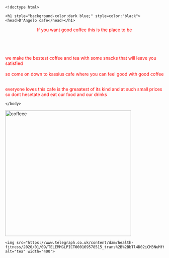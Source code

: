 	<!doctype html>
<html>
 
 <style>
body {
  background-image: url('https://www.google.com/search?q=coffee+images&rlz=1C1GCEU_enNZ905NZ905&source=lnms&tbm=isch&sa=X&ved=2ahUKEwjQk-nerYLqAhUazTgGHUSPC0oQ_AUoAXoECBIQAw&biw=1440&bih=740&safe=active&ssui=on#imgrc=gFhwT_KkWE9b_M');
}
</style>
   
    <h1 style="background-color:dark blue;" style=color:"black"><head>D'Angelo cafe</head></h1>

 
<header style="color:red;">If you want good coffee this is the place to be</header>
  <br>      
  <section style="color:red;">we make the bestest coffee and tea with some snacks that will leave you satisfied</section>
    <br>    
  <footer style="color:red;">so come on down to kassius cafe where you can feel good with good coffee</footer>
      <br>
  <p style="color:red;">
    everyone loves this cafe is the greaatest of its kind and at such small prices so dont hesetate and eat our food and our drinks
    </p>
   
    </body>
<img src="https://foodstuffmall.com/wp-content/uploads/2020/02/Make-Your-Celebrations-a-Bit-More-Joyful-By-Serving-Coffee.jpg" alt="coffeee" width="400">
   
    <img src="https://www.telegraph.co.uk/content/dam/health-fitness/2020/01/09/TELEMMGLPICT000169578515_trans%2B%2BbTl4D02iCM3NuMfK2RT0HTjsyN2j3JnAYXPi059mk8g.jpeg" alt="tea" width="400">
   
</html>
